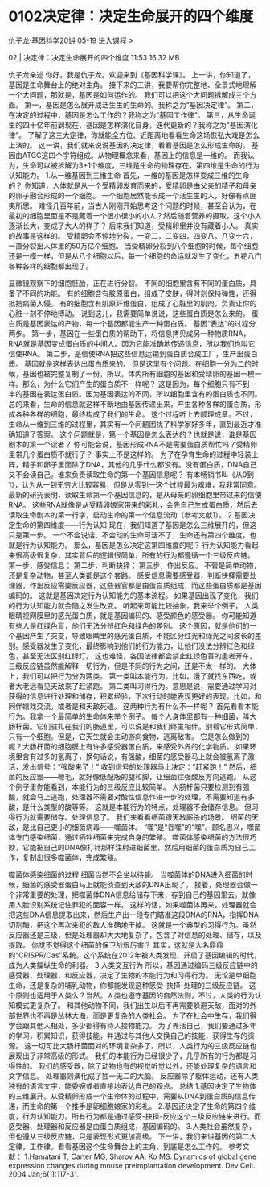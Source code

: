 # 0102决定律：决定生命展开的四个维度


仇子龙·基因科学20讲
05-19
进入课程 >

02 | 决定律：决定生命展开的四个维度
11:53 16.32 MB

仇子龙亲述
你好，我是仇子龙。欢迎来到《基因科学课》。
上一讲，你知道了，基因是生命舞台上的绝对主角。
接下来的三讲，我要帮你完整地、全景式地理解一个大问题，那就是，基因是如何运作的。
我们可以把这个大问题拆解成三个方面。
第一，基因是怎么展开成活生生的生命的。我称之为“基因决定律”。
第二，在决定的过程中，基因是怎么工作的？我称之为“基因工作律”。
第三，从生命诞生的四十亿年前到现在，基因是怎样演化自身，迭代更新的？我称之为“基因演化律”。
了解了这三大定律，你就能全方位、近距离地看看生命这场恢弘大戏是怎么上演的。
这一讲，我们就来说说基因的决定律，看看基因是怎么形成生命的。
基因由ATGC这四个字符组成。从物理概念来看，基因上的信息是一维的。
而我认为，生命可以被拆解为3+1个维度，三维是生命的物理存在，第四维是生命的行为认知能力。
1.从一维基因到三维生命
首先，一维的基因是怎样变成三维的生命的？
你知道，人体就是从一个受精卵发育而来的，受精卵是由父亲的精子和母亲的卵子融合形成的一个细胞。
一个细胞居然能长成一个活生生的人，好像有点匪夷所思。
难怪几百年前，当古人刚刚开始思考这个问题的时候，甚至会认为，在最初的细胞里面是不是藏着一个很小很小的小人？然后随着营养的摄取，这个小人逐渐长大，变成了大人的样子？
后来我们知道，受精卵里并没有藏着小人。
真实的故事是这样的。
受精卵会不停地分裂，一变二，二变四，四变八，八变十六，一直分裂出人体里的50万亿个细胞。
当受精卵分裂到八个细胞的时候，每个细胞还是一模一样，但是从八个细胞以后，每一个细胞的命运就发生了变化，五花八门各种各样的细胞都出现了。

显微镜观察下的细胞胚胎，正在进行分裂。
不同的细胞里含有不同的蛋白质，具备了不同的功能。
有的细胞含有胶原蛋白，组成了皮肤，得时刻保持弹性，还得抵挡病菌入侵。
有的细胞含有肌原纤维蛋白，组成了心脏里的肌肉，负责让你的心脏一刻不停地搏动。
说到这儿，我需要简单说说，这些蛋白质是怎么来的。
蛋白质是基因表达的产物，每一个基因都能生产一种蛋白质。
基因“表达”的过程分两步。
第一步，基因在一些蛋白质的帮助下，将信息拷贝成另一种物质RNA，RNA就是基因变成蛋白质的中间人。因为它能准确地传递信息，所以我们也叫它信使RNA。
第二步，是信使RNA把这些信息运输到蛋白质合成工厂，生产出蛋白质。
基因就是这样表达出蛋白质来的。
但是这里有个问题。在细胞一分为二的时候，基因也被完整复制了一份，所以，体内所有细胞的基因和受精卵的基因一模一样。那么，为什么它们产生的蛋白质不一样呢？
这是因为，每个细胞只有不到一半的基因在表达蛋白质。因为基因表达的不同，所以细胞里含有的蛋白质也不同。
总的来看，生命的信息就这样不断地由基因传递出来，产生各种各样的蛋白质，形成各种各样的细胞，最终构成了我们的生命。
这个过程听上去顺理成章。不过，生命从一维到三维的过程里，其实有一个问题困扰了科学家好多年，直到最近才准确知道了答案。
这个问题就是，第一个基因是怎么表达的？也就是说，谁是基因剧本的第一个读者？
你可能会说，基因形成RNA不是需要蛋白质帮忙吗？受精卵里带几个蛋白质不就行了？
事实上不是这样的。
为了在孕育生命的过程中轻装上阵，精子和卵子里面除了DNA，其他的几乎什么都没有。没有蛋白质，DNA自己又不会读自己。谁来负责读取生命的第一个基因信息呢？
有本畅销书叫《从0到1》，认为从一到无穷大比较容易，但是从零到一这个过程最为艰难，我非常同意。
最新的研究表明，读取生命第一个基因信息的，是从母亲的卵细胞里带过来的信使RNA。
这些RNA就像是从受精卵娘家带来的彩礼，会先自己生成蛋白质，然后去读取生命剧本的第一行字，启动生命的第一个信息流动（参考文献1）。
2.基因决定生命的第四维度——行为认知
现在，我们知道了基因是怎么三维展开的，但这只是第一步。
一个不会说话、不会动的生命可活不了，生命还有第四个维度，也就是行为认知能力。
那么，基因是怎么决定这第四维度的呢？
行为认知能力看起来很高级很复杂，其实背后的逻辑很简单，所有的行为都遵循一个三级反应链。
第一步，感受信息；
第二步，判断抉择；
第三步，作出反应。
不管是简单动物，还是复杂动物，甚至人类都是这个套路。
感受信息需要感受器，判断抉择需要处理器，作出反应需要反应器，这些器官都是由蛋白质组成，而这些蛋白质都是基因编码的。
这就是基因决定行为认知能力的基本流程。
如果基因出现了变化，我们的行为认知能力就会随之发生改变。
听起来可能比较抽象，我来举个例子。
人类眼睛视网膜里的感光蛋白质，就是基因编码的、感受颜色的感受器。
你可能知道有些人是红绿色盲，他们无法分辨红色和绿色的差别。
这个原因，就是他们的一个基因产生了突变，导致眼睛里的感光蛋白质，不能区分红光和绿光之间波长的差别。感受器发生了变化，最终影响到他们的行为能力，让他们没法分辨红色和绿色，甚至无法区别红绿灯。
这也难怪，各国法律都会禁止红绿色盲的患者开车。
三级反应链虽然能解释一切行为，但是不同的行为之间，还是不太一样的。
大体上，我们可以把行为分为两类。
第一类叫本能行为。比如，饿了就找东西吃，或者大老远看见天敌来了赶紧跑。
第二类叫习得行为。意思是说，需要通过学习对获得的信息进行处理和储存，积累经验，下次行动时能表现更好的表现。比如，和同伴嬉戏交流，或者是和天敌死磕。
这两种行为有什么不一样呢？
首先看看本能行为。我拿一个最简单的生命体来举个例子。
每个人身体里都有一种细菌，叫大肠杆菌。它们驻扎在我们的肠道里，可以说是和我们终生相伴。别看它形式简单，只有一个细胞。但是，它天生就会主动游向食物，逃离敌害。
它是怎么做到的呢？大肠杆菌的细胞膜上有许多感受器蛋白质，来感受外界的化学物质。
如果环境里含有过多的氢离子，换句话说，有强酸，细菌的感受器马上就会被氢离子激活，发出信号：“强酸来了！”
收到信号的处理器马上决定：“赶紧跑！”
然后，细菌的反应器——鞭毛，就好像低配版的腿和脚，让细菌往强酸反方向逃跑。
从这个例子里你能看到，本能行为的三级反应比较简单。
大肠杆菌只要检测到有强酸，就会马上逃跑，处理器不需要对酸性信息作进一步的处理，不需要知道有多酸，是什么类型的酸等等。
这就是本能行为的特点，处理器不会储存信息。
但习得行为就需要储存、处理信息了。
我们来看看细菌跟天敌厮杀的场景。
细菌的天敌，是比自己更小的细菌病毒——噬菌体。
“噬”是“吞噬”的“噬”。顾名思义，噬菌体专门感染细菌，通过牺牲细菌来完成自身的繁殖。
噬菌体感染细菌的方法很巧妙，它能把自己的DNA像打针那样注射进细菌里，然后用细菌的蛋白质为自己工作，复制出很多噬菌体，完成繁殖。

噬菌体感染细菌的过程
细菌当然不会坐以待毙。
当噬菌体的DNA进入细菌的时候，细菌的感受器蛋白马上就能侦查到天敌的DNA出现了。
接着，处理器会做一个非常重要的处理，把噬菌体DNA信息给储存下来，存到自己的基因里去。就像用人脸识别系统记住罪犯的面容一样。
这样的话，如果噬菌体再来，处理器就会把这些DNA信息提取出来，然后生产出一段专门瞄准这段DNA的RNA，指挥DNA切割酶，把这个再次来犯的敌人准确地干掉。
这就是一个典型的习得行为。虽然反应器还是三级，但是处理器却大大地复杂了，包含了对信息的处理、储存，以及提取。
你觉不觉得这个细菌的保卫战很厉害？
其实，这就是大名鼎鼎的“CRISPR/Cas”系统。这个系统在2012年被人类发现，开启了基因编辑的时代，成为人类操纵生命的利器。
3.人类交互行为
所以，基因通过编码三级反应链中的感受器、处理器，和反应器，决定了生物的本能行为和习得行为。
无论是单细胞生命，还是复杂的哺乳动物，你都能发现这种感受-抉择-处理的三级反应链。
这个原则也适用于人类么？当然。人类也遵守基因的自然法则，不过，人类的行为认知模式更复杂了。
和其他动物不同，我们出生以后不再需要躲避天敌，面对的外部世界也不再是丛林大海，而是更复杂的人类社会。
为了在社会中生存，我们得学会跟其他人相处，多少都得有待人接物能力。
为了养活自己，我们要通过多年的学习，积累知识，获得技能，并通过与其他人交换自己的技能，获得生存的资源。
这一切可比大肠杆菌面对的环境复杂多了。所以，人类行为的三级反应链也展现出了非常高级的形式。
我们的本能行为已经很少了，几乎所有的行为都是习得性的。
我们的感受器，除了动物也有的视觉听觉以外，还能处理复杂的语言和文字信息。
处理器则演化成了独一无二的大脑。
反应器除了躯体运动，还有人类独有的语言文字，能委婉或者直接地表达自己的观点。
总结
1.基因决定了生物体的三维展开。从受精卵形成一个生命体的过程中，需要从DNA到蛋白质的信息传递，而生命的第一个推手是卵细胞娘家的彩礼。
2.基因还决定了生命的第四个维度，行为认知能力。所有行为都是通过感受-抉择-反应这个三级反应链来进行。而感受器、处理器和反应器是由蛋白质组成，基因编码的。
3.人类社会虽然复杂，但也遵从三级反应链，只是表现形式更加高级。
下一讲，我们来讲基因的第二大定律，工作律。看看基因这个生命舞台上的主角，到底是怎么工作的。
参考文献：
1.Hamatani T, Carter MG, Sharov AA, Ko MS. Dynamics of global gene expression changes during mouse preimplantation development. Dev Cell. 2004 Jan;6(1):117-31.